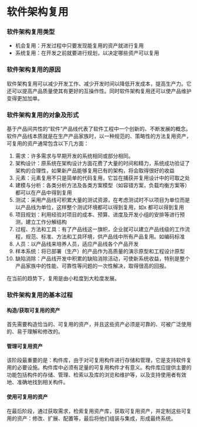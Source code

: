 # 软件架构复用 <!-- {docsify-ignore-all} -->



### 软件架构复用类型

- 机会复用：开发过程中只要发现能复用的资产就进行复用
- 系统复用：在开发之前就要进行规划，以决定哪些资产可以复用



### 软件架构复用的原因

​    软件架构复用可以减少开发工作、减少开发时间以降低开发成本，提高生产力。它还可以提高产品质量使其有更好的互操作性。同时软件架构复用还可以使产品维护变得更加加单。

### 软件架构复用的对象及形式

​    基于产品间共性的“软件”产品线代表了软件工程中一个创新的、不断发展的概念。软件产品线本质就是在生产产品家族时，以一种规范的、策略性的方法复用资产，可复用的资产通常包含以下几方面：

1. 需求：许多需求与早期开发的系统相同或部分相同。
2. 架构设计：原系统在架构设计方面花费了大量的时间和精力，系统成功验证了架构的合理性，如果新产品能够复用已有的架构，将会取得很好的收益
3. 元素：元素复用不只是简单的代码复用，它旨在捕获并复用设计中的可取之处
4. 建模与分析：各类分析方法及各类方案模型（如容错方案，负载均衡方案等）都可以在产品中得到复用
5. 测试：采用产品线可积累大量的测试资源，在考虑测试时不以项目为单位而是以产品线为单位，这样整个测试环境都可以得到复用，如x	都可以得到复用
6. 项目规划：利用经验对项目的成本、预算、进度及开发小组的安排等进行预测，建立工作分解结构
7. 过程、方法和工具：有了产品线这一旗帜，企业就可以建立产品线级的工作流程，规范、标准、方法和工具环境，供产品线中所有产品复用。如编码标准
8. 人员：以产品线来培养人员，适应产品线各个产品开发
9. 样本系统：将已部署（生产）的产品作为高质量的演示原型和工程设计原型
10. 缺陷消除：产品线开发中积累的缺陷消除活动，可使新系统收益，特别是整个产品家族中的性能、可靠性等问题的一次性解决，取得很高的回报。

在当前的趋势下，复用是由小粒度到大粒度发展。

### 软件架构复用的基本过程

#### 构造/获取可复用的资产

​    首先需要构造恰当的、可复用的资产，并且这些资产必须是可靠的、可被广泛使用的、易于理解和修改的。

#### 管理可复用资产

​    该阶段最重要的是：构件库，由于对可复用构件进行存储和管理，它是支持软件复用的必要设施。构件库中必须有足量的可复用构件才有意义。构件库应提供主要的功能包括构件的存储、管理、检索以及库的浏览和维护等，以及支持使用者有效地、准确地找到相关构件。

#### 使用可复用的资产

​    在最后阶段，通过获取需求，检索复用资产库，获取可复用资产，并定制这些可复用的资产：修改、扩展、配置等，最后将他们组装与集成，形成最终系统。